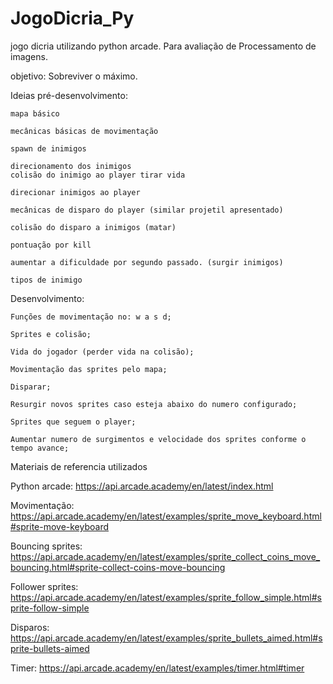 # JogoDicria_Py
jogo dicria utilizando python arcade. Para avaliação de Processamento de imagens.

objetivo: Sobreviver o máximo.

Ideias pré-desenvolvimento:

    mapa básico

    mecânicas básicas de movimentação 

    spawn de inimigos 

    direcionamento dos inimigos
    colisão do inimigo ao player tirar vida

    direcionar inimigos ao player 

    mecânicas de disparo do player (similar projetil apresentado)

    colisão do disparo a inimigos (matar)

    pontuação por kill

    aumentar a dificuldade por segundo passado. (surgir inimigos)

    tipos de inimigo


Desenvolvimento:

    Funções de movimentação no: w a s d;

    Sprites e colisão;

    Vida do jogador (perder vida na colisão);

    Movimentação das sprites pelo mapa;

    Disparar;

    Resurgir novos sprites caso esteja abaixo do numero configurado;

    Sprites que seguem o player;

    Aumentar numero de surgimentos e velocidade dos sprites conforme o tempo avance;






Materiais de referencia utilizados 

   Python arcade: https://api.arcade.academy/en/latest/index.html

   Movimentação: https://api.arcade.academy/en/latest/examples/sprite_move_keyboard.html#sprite-move-keyboard
    
   Bouncing sprites: https://api.arcade.academy/en/latest/examples/sprite_collect_coins_move_bouncing.html#sprite-collect-coins-move-bouncing

   Follower sprites: https://api.arcade.academy/en/latest/examples/sprite_follow_simple.html#sprite-follow-simple

   Disparos: https://api.arcade.academy/en/latest/examples/sprite_bullets_aimed.html#sprite-bullets-aimed

   Timer: https://api.arcade.academy/en/latest/examples/timer.html#timer
